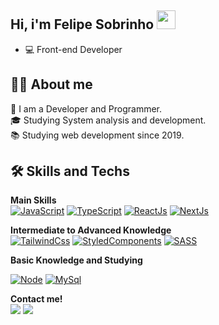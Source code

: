 ## Hi, i'm Felipe Sobrinho <img src="https://raw.githubusercontent.com/kaueMarques/kaueMarques/master/hi.gif" width="30px">

- 💻 Front-end Developer <br>

## 👨‍🎓 About me
🤵  I am a Developer and Programmer. <br>
🎓  Studying System analysis and development. <br>
📚  Studying web development since 2019. <br>

## 🛠 Skills and Techs

<strong>Main Skills</strong><br>
[![JavaScript](https://img.shields.io/badge/Javascript-e1af24?style=for-the-badge&logo=javascript&logoColor=white)](https://developer.mozilla.org/pt-BR/docs/Web/JavaScript)
[![TypeScript](https://img.shields.io/badge/typescript-3178C6?logo=typescript&logoColor=fff&style=for-the-badge)](https://www.typescriptlang.org/)
[![ReactJs](https://img.shields.io/badge/React-20232A?style=for-the-badge&logo=react&logoColor=61DAFB)](https://reactjs.org/)
[![NextJs](https://img.shields.io/badge/Next.js-20232A?style=for-the-badge&logo=next.js&logoColor=fff)](https://nextjs.org/)

<strong>Intermediate to Advanced Knowledge</strong><br>
[![TailwindCss](https://img.shields.io/badge/Tailwind%20CSS-38B2AC?style=for-the-badge&logo=Tailwind%20CSS&logoColor=white)](https://tailwindcss.com/)
[![StyledComponents](https://img.shields.io/badge/styledcomponents-DB7093?logo=styled-components&logoColor=fff&style=for-the-badge)](https://styled-components.com/)
[![SASS](https://img.shields.io/badge/Sass-CC6699?logo=Sass&logoColor=fff&style=for-the-badge)](https://sass-lang.com/)


<strong>Basic Knowledge and Studying</strong><br>

[![Node](https://img.shields.io/badge/Node.js-43853D?style=for-the-badge&logo=node.js&logoColor=white)](https://nodejs.org)
[![MySql](https://img.shields.io/badge/MySQL-00000F?style=for-the-badge&logo=mysql&logoColor=white)](https://www.mysql.com/)

<div> 
  <strong>Contact me!</strong><br>
  <a href = "mailto:felipe.sobrinho.3@outlook.com"><img src="https://img.shields.io/badge/-Outlook-%23333?style=for-the-badge&logo=Microsoft+Outlook&logoColor=white" target="_blank"></a>
  <a href="https://www.linkedin.com/in/felipe-sobrinho" target="_blank"><img src="https://img.shields.io/badge/-LinkedIn-%230077B5?style=for-the-badge&logo=linkedin&logoColor=white" target="_blank"></a> 

</div>
